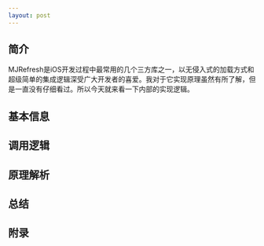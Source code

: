 ```yaml
---
layout: post
---
```

## 简介
MJRefresh是iOS开发过程中最常用的几个三方库之一，以无侵入式的加载方式和超级简单的集成逻辑深受广大开发者的喜爱。我对于它实现原理虽然有所了解，但是一直没有仔细看过。所以今天就来看一下内部的实现逻辑。
## 基本信息

## 调用逻辑

## 原理解析

## 总结

## 附录

